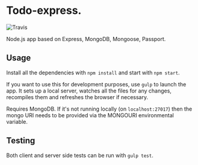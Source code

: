 # Todo-express.

![Travis](https://travis-ci.org/klapec/todo-express.svg)

Node.js app based on Express, MongoDB, Mongoose, Passport.

## Usage

Install all the dependencies with `npm install` and start with `npm start`.

If you want to use this for development purposes, use `gulp` to launch the app. It sets up a local server, watches all the files for any changes, recompiles them and refreshes the browser if necessary.

Requires MongoDB. If it's not running locally (on `localhost:27017`) then the mongo URI needs to be provided via the MONGOURI environmental variable.

## Testing

Both client and server side tests can be run with `gulp test`.
